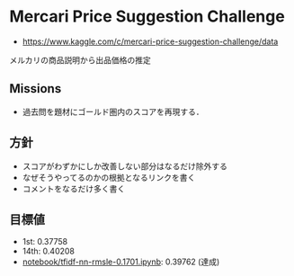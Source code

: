 # Mercari Price Suggestion Challenge

- https://www.kaggle.com/c/mercari-price-suggestion-challenge/data

メルカリの商品説明から出品価格の推定

## Missions

- 過去問を題材にゴールド圏内のスコアを再現する．

## 方針

- スコアがわずかにしか改善しない部分はなるだけ除外する
- なぜそうやってるのかの根拠となるリンクを書く
- コメントをなるだけ多く書く

## 目標値

- 1st: 0.37758
- 14th: 0.40208
- [notebook/tfidf-nn-rmsle-0.1701.ipynb](notebook/tfidf-nn-rmsle-0.1701.ipynb): 0.39762 (達成)

